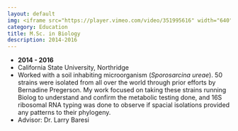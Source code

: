 ```yaml
---
layout: default
img: <iframe src="https://player.vimeo.com/video/351995616" width="640" height="640" frameborder="0" allow="autoplay; fullscreen" allowfullscreen></iframe>
category: Education
title: M.Sc. in Biology
description: 2014-2016
---
```


* __2014 - 2016__
* California State University, Northridge
* Worked with a soil inhabiting microorganism (*Sporosarcina ureae*). 50 strains were isolated from all over the world through prior efforts by Bernadine Pregerson. My work focused on taking these strains running Biolog to understand and confirm the metabolic testing done, and 16S ribosomal RNA typing was done to observe if spacial isolations provided any patterns to their phylogeny.
* Advisor: Dr. Larry Baresi
 
